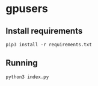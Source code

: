 # gpusers

## Install requirements
```
pip3 install -r requirements.txt
```

## Running 
```
python3 index.py
```
